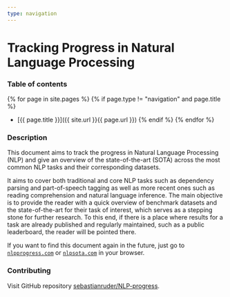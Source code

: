 ```yaml
---
type: navigation
---
```


# Tracking Progress in Natural Language Processing

### Table of contents

{% for page in site.pages %} {% if page.type != "navigation" and page.title %}
* [{{ page.title }}]({{ site.url }}{{ page.url }}) {% endif %} {% endfor %}

### Description

This document aims to track the progress in Natural Language Processing (NLP) and give an overview
of the state-of-the-art (SOTA) across the most common NLP tasks and their corresponding datasets.

It aims to cover both traditional and core NLP tasks such as dependency parsing and part-of-speech tagging
as well as more recent ones such as reading comprehension and natural language inference. The main objective
is to provide the reader with a quick overview of benchmark datasets and the state-of-the-art for their
task of interest, which serves as a stepping stone for further research. To this end, if there is a
place where results for a task are already published and regularly maintained, such as a public leaderboard,
the reader will be pointed there.

If you want to find this document again in the future, just go to [`nlpprogress.com`](https://nlpprogress.com/)
or [`nlpsota.com`](http://nlpsota.com/) in your browser.

### Contributing

Visit GitHub repository [sebastianruder/NLP-progress](https://github.com/sebastianruder/NLP-progress).
